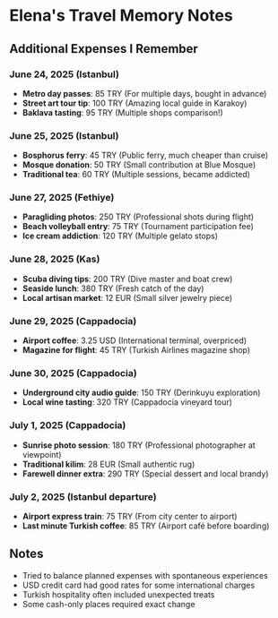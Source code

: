 # Elena's Travel Memory Notes

## Additional Expenses I Remember

### June 24, 2025 (Istanbul)
- **Metro day passes**: 85 TRY (For multiple days, bought in advance)
- **Street art tour tip**: 100 TRY (Amazing local guide in Karakoy)
- **Baklava tasting**: 95 TRY (Multiple shops comparison!)

### June 25, 2025 (Istanbul) 
- **Bosphorus ferry**: 45 TRY (Public ferry, much cheaper than cruise)
- **Mosque donation**: 50 TRY (Small contribution at Blue Mosque)
- **Traditional tea**: 60 TRY (Multiple sessions, became addicted)

### June 27, 2025 (Fethiye)
- **Paragliding photos**: 250 TRY (Professional shots during flight)
- **Beach volleyball entry**: 75 TRY (Tournament participation fee)
- **Ice cream addiction**: 120 TRY (Multiple gelato stops)

### June 28, 2025 (Kas)
- **Scuba diving tips**: 200 TRY (Dive master and boat crew)
- **Seaside lunch**: 380 TRY (Fresh catch of the day)
- **Local artisan market**: 12 EUR (Small silver jewelry piece)

### June 29, 2025 (Cappadocia)
- **Airport coffee**: 3.25 USD (International terminal, overpriced)
- **Magazine for flight**: 45 TRY (Turkish Airlines magazine shop)

### June 30, 2025 (Cappadocia)
- **Underground city audio guide**: 150 TRY (Derinkuyu exploration)
- **Local wine tasting**: 320 TRY (Cappadocia vineyard tour)

### July 1, 2025 (Cappadocia)
- **Sunrise photo session**: 180 TRY (Professional photographer at viewpoint)
- **Traditional kilim**: 28 EUR (Small authentic rug)
- **Farewell dinner extra**: 290 TRY (Special dessert and local brandy)

### July 2, 2025 (Istanbul departure)
- **Airport express train**: 75 TRY (From city center to airport)
- **Last minute Turkish coffee**: 85 TRY (Airport café before boarding)

## Notes
- Tried to balance planned expenses with spontaneous experiences
- USD credit card had good rates for some international charges
- Turkish hospitality often included unexpected treats
- Some cash-only places required exact change